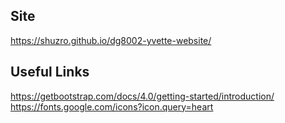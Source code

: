 ## Site
https://shuzro.github.io/dg8002-yvette-website/

## Useful Links
https://getbootstrap.com/docs/4.0/getting-started/introduction/ \
https://fonts.google.com/icons?icon.query=heart